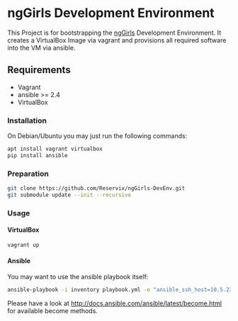 # ngGirls Development Environment
This Project is for bootstrapping the [ngGirls](http://ng-girls.org/) Development Environment.
It creates a VirtualBox Image via vagrant and provisions all required software into the VM via ansible.

## Requirements
* Vagrant
* ansible >= 2.4
* VirtualBox

### Installation
On Debian/Ubuntu you may just run the following commands:

```sh
apt install vagrant virtualbox
pip install ansible
```

### Preparation

```sh
git clone https://github.com/Reservix/ngGirls-DevEnv.git
git submodule update --init --recursive
```

### Usage
#### VirtualBox

```sh
vagrant up
```

#### Ansible
You may want to use the ansible playbook itself:

```sh
ansible-playbook -i inventory playbook.yml -e "ansible_ssh_host=10.5.23.42 ansible_ssh_user=ngGirl" --skip-tags vbox --ask-pass --ask-become-pass
```

Please have a look at http://docs.ansible.com/ansible/latest/become.html for available become methods.
